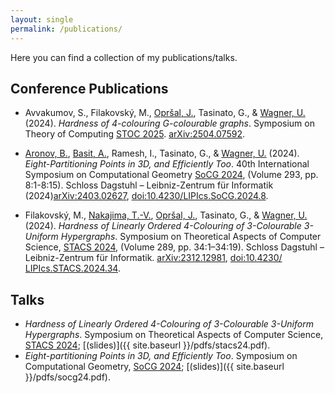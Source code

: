 ```yaml
---
layout: single
permalink: /publications/
---
```


Here you can find a collection of my publications/talks.

<!-- ## Preprints -->

## Conference Publications

- Avvakumov, S., Filakovský, M., [Opršal, J.](https://jakub-oprsal.info/), Tasinato, G., &amp; [Wagner, U.](https://ist.ac.at/en/research/wagner-group/) (2024). *Hardness of 4-colouring G-colourable graphs*. Symposium on Theory of Computing [STOC 2025](https://acm-stoc.org/stoc2025/). [arXiv:2504.07592](https://arxiv.org/abs/2504.07592).

- [Aronov, B.](https://engineering.nyu.edu/faculty/boris-aronov), [Basit, A.](https://sites.google.com/view/abasit), Ramesh, I., Tasinato, G., &amp; [Wagner, U.](https://ist.ac.at/en/research/wagner-group/) (2024). *Eight-Partitioning Points in 3D, and Efficiently Too*. 40th International Symposium on Computational Geometry [SoCG 2024](https://socg24.athenarc.gr/socg.html),  (Volume 293, pp. 8:1-8:15). Schloss Dagstuhl – Leibniz-Zentrum für Informatik (2024)[arXiv:2403.02627](https://arxiv.org/abs/2403.02627), [doi:10.4230/LIPIcs.SoCG.2024.8](https://doi.org/10.4230/LIPIcs.SoCG.2024.8).

- Filakovský, M., [Nakajima, T.-V.](https://tamionv.ro/), [Opršal, J.](https://jakub-oprsal.info/), Tasinato, G., &amp; [Wagner, U.](https://ist.ac.at/en/research/wagner-group/) (2024). *Hardness of Linearly Ordered 4-Colouring of 3-Colourable 3-Uniform Hypergraphs*. Symposium on Theoretical Aspects of Computer Science, [STACS 2024](https://stacs2024.limos.fr/), (Volume 289, pp. 34:1–34:19). Schloss Dagstuhl – Leibniz-Zentrum für Informatik. [arXiv:2312.12981](https://arxiv.org/abs/2312.12981), [doi:10.4230/​LIPIcs.STACS.​2024.34](https://doi.org/10.4230/LIPIcs.STACS.2024.34).

## Talks

- *Hardness of Linearly Ordered 4-Colouring of 3-Colourable 3-Uniform Hypergraphs*. Symposium on Theoretical Aspects of Computer Science, [STACS 2024](https://stacs2024.limos.fr/); [(slides)]({{ site.baseurl }}/pdfs/stacs24.pdf).
- *Eight-partitioning Points in 3D, and Efficiently Too*. Symposium on Computational Geometry, [SoCG 2024](https://socg24.athenarc.gr/index.html); [(slides)]({{ site.baseurl }}/pdfs/socg24.pdf).
